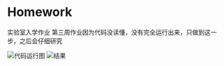 # Homework
实验室入学作业
第三周作业因为代码没读懂，没有完全运行出来，只做到这一步，之后会仔细研究

![代码运行图](https://github.com/missdeng-fu/Homework/assets/66002735/449f124b-47aa-4358-a10b-10443d83bfd1)
![结果](https://github.com/missdeng-fu/Homework/assets/66002735/07c84845-d9ef-4cd7-87f3-6d1fd4bc027a)

